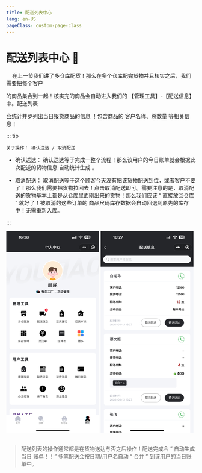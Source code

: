 ```yaml
---
title: 配送列表中心
lang: en-US
pageClass: custom-page-class
---
```


# 配送列表中心 🚚

&nbsp;&nbsp;&nbsp;&nbsp;在上一节我们讲了多仓库配货！那么在多个仓库配完货物并且核实之后，我们需要把每个客户

的商品集合到一起！核实完的商品会自动进入我们的<span class="weight-text"> 【管理工具】-【配送信息】 </span>中。配送列表

会统计并罗列出当日报货商品的信息 ！包含商品的<span class="highlight-text"> 客户名称、总数量 </span>等相关信息！

>

::: tip

`关于操作： 确认送达 / 取消配送`

- <span class="green-text">确认送达：</span> 确认送达等于完成一整个流程！那么该用户的今日账单就会根据此次配送的货物信息 <span class="highlight-text underline-text"> 自动统计生成 </span>。

- <span class="red-text">取消配送：</span> 取消配送等于这个顾客今天没有把该货物配送到位，或者客户不要了！那么我们需要把货物拉回去！点击取消配送即可。需要注意的是，取消配送的货物基本上都是从仓库里面刚出来的货物！那么我们应该<span class="weight-text"> “ 直接放回仓库 ” </span>就好了！被取消的这些订单的<span class="red-text"> 商品尺码库存数据会自动回退到原先的库存中！</span>无需重新入库。

:::

<div class="inline-container">
    <img src="/public/img/core/express-2.png" alt="" class="fancybox" data-fancybox="gallery" width="49%">
    <img src="/public/img/core/express-1.png" alt="" class="fancybox" data-fancybox="gallery" width="49%">
</div>

##
> 配送列表的操作通常都是在货物送达与否之后操作！配送完成会<span class="weight-text"> “ 自动生成当日 账单！！” </span>多笔配送会按日期/用户名自动<span class="red-text"> “ 合并 ” </span>到该用户的当日账单中。
